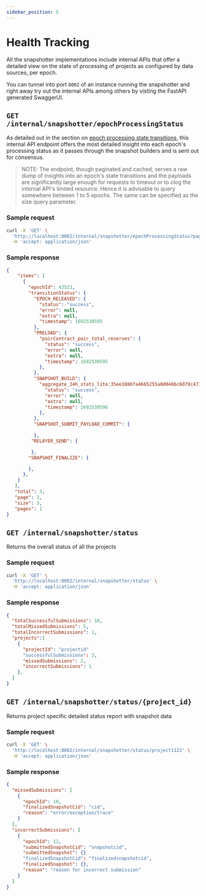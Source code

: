```yaml
---
sidebar_position: 5
---
```


# Health Tracking

All the snapshotter implementations include internal APIs that offer a detailed view on the state of processing of projects as configured by data sources, per epoch.

You can tunnel into port `8002` of an instance running the snapshotter and right away try out the internal APIs among others by visting the FastAPI generated SwaggerUI.

## `GET /internal/snapshotter/epochProcessingStatus`

As detailed out in the section on [epoch processing state transitions](Protocol/Specifications/epoch.md#state-transitions), this internal API endpoint offers the most detailed insight into each epoch's processing status as it passes through the snapshot builders and is sent out for consensus.

> NOTE: The endpoint, though paginated and cached, serves a raw dump of insights into an epoch's state transitions and the payloads are significantly large enough for requests to timeout or to clog the internal API's limited resource. Hence it is advisable to query somewhere between 1 to 5 epochs. The same can be specified as the size query parameter.

### Sample request

```bash
curl -X 'GET' \
  'http://localhost:8002/internal/snapshotter/epochProcessingStatus?page=1&size=3' \
  -H 'accept: application/json'
```

### Sample response

```json
{
    "items": [
      {
        "epochId": 43523,
        "transitionStatus": {
          "EPOCH_RELEASED": {
            "status": "success",
            "error": null,
            "extra": null,
            "timestamp": 1692530595
          },
          "PRELOAD": {
            "pairContract_pair_total_reserves": {
              "status": "success",
              "error": null,
              "extra": null,
              "timestamp": 1692530595
            },
          },
          "SNAPSHOT_BUILD": {
            "aggregate_24h_stats_lite:35ee1886fa4665255a0d0486c6079c4719c82f0f62ef9e96a98f26fde2e8a106:UNISWAPV2": {
              "status": "success",
              "error": null,
              "extra": null,
              "timestamp": 1692530596
            },
          },
          "SNAPSHOT_SUBMIT_PAYLOAD_COMMIT": {

          },
         "RELAYER_SEND": {

         },
        "SNAPSHOT_FINALIZE": {

        },
      },
    }
   ],
   "total": 3,
   "page": 1,
   "size": 3,
   "pages": 1
}
```

## `GET /internal/snapshotter/status`

Returns the overall status of all the projects

### Sample request

```bash
curl -X 'GET' \
  'http://localhost:8002/internal/snapshotter/status' \
  -H 'accept: application/json'
```

### Sample response

```json
{
  "totalSuccessfulSubmissions": 10,
  "totalMissedSubmissions": 5,
  "totalIncorrectSubmissions": 1,
  "projects":[
    {
      "projectId": "projectid"
      "successfulSubmissions": 3,
      "missedSubmissions": 2,
      "incorrectSubmissions": 1
    },
  ]
}
```

## `GET /internal/snapshotter/status/{project_id}`

Returns project specific detailed status report with snapshot data

### Sample request

```bash
curl -X 'GET' \
  'http://localhost:8002/internal/snapshotter/status/project1122' \
  -H 'accept: application/json'
```

### Sample response

```json
{
  "missedSubmissions": [
    {
      "epochId": 10,
      "finalizedSnapshotCid": "cid",
      "reason": "error/exception/trace"
    }
  ],
  "incorrectSubmissions": [
    {
      "epochId": 12,
      "submittedSnapshotCid": "snapshotcid",
      "submittedSnapshot": {}
      "finalizedSnapshotCid": "finalizedsnapshotcid",
      "finalizedSnapshot": {},
      "reason": "reason for incorrect submission"
    }
  ]
}
```